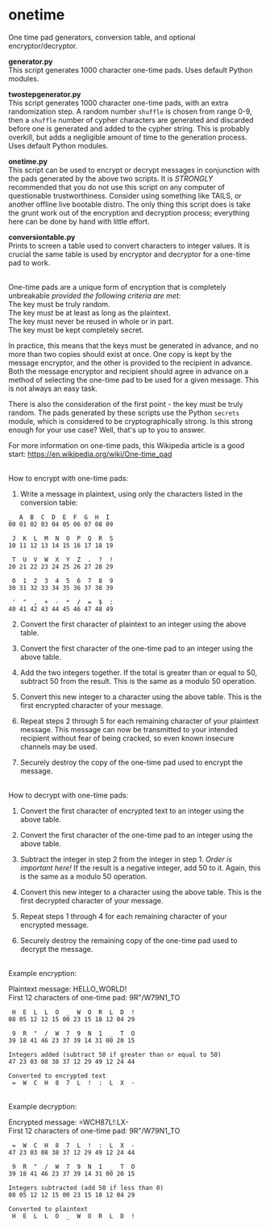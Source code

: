 # onetime
One time pad generators, conversion table, and optional encryptor/decryptor.

**generator.py**  
This script generates 1000 character one-time pads. Uses default Python modules.

**twostepgenerator.py**  
This script generates 1000 character one-time pads, with an extra randomization step. A random number `shuffle` is chosen from range 0-9, then a `shuffle` number of cypher characters are generated and discarded before one is generated and added to the cypher string. This is probably overkill, but adds a negligible amount of time to the generation process. Uses default Python modules.

**onetime.py**  
This script can be used to encrypt or decrypt messages in conjunction with the pads generated by the above two scripts. It is *STRONGLY* recommended that you do not use this script on any computer of questionable trustworthiness. Consider using something like TAILS, or another offline live bootable distro. The only thing this script does is take the grunt work out of the encryption and decryption process; everything here can be done by hand with little effort.

**conversiontable.py**  
Prints to screen a table used to convert characters to integer values. It is crucial the same table is used by encryptor and decryptor for a one-time pad to work.

\
One-time pads are a unique form of encryption that is completely unbreakable *provided the following criteria are met:*  
The key must be truly random.  
The key must be at least as long as the plaintext.  
The key must never be reused in whole or in part.  
The key must be kept completely secret.  

In practice, this means that the keys must be generated in advance, and no more than two copies should exist at once. One copy is kept by the message encryptor, and the other is provided to the recipient in advance. Both the message encryptor and recipient should agree in advance on a method of selecting the one-time pad to be used for a given message. This is not always an easy task.

There is also the consideration of the first point - the key must be truly random. The pads generated by these scripts use the Python `secrets` module, which is considered to be cryptographically strong. Is this strong enough for your use case? Well, that's up to you to answer.

For more information on one-time pads, this Wikipedia article is a good start: https://en.wikipedia.org/wiki/One-time_pad

\
How to encrypt with one-time pads:  
1) Write a message in plaintext, using only the characters listed in the conversion table:
```
_  A  B  C  D  E  F  G  H  I  
00 01 02 03 04 05 06 07 08 09  

 J  K  L  M  N  O  P  Q  R  S  
10 11 12 13 14 15 16 17 18 19  

 T  U  V  W  X  Y  Z  .  ?  !  
20 21 22 23 24 25 26 27 28 29  

 0  1  2  3  4  5  6  7  8  9  
30 31 32 33 34 35 36 37 38 39  

 '  "  ,  +  -  *  /  =  $  :  
40 41 42 43 44 45 46 47 48 49  
```
2) Convert the first character of plaintext to an integer using the above table.

3) Convert the first character of the one-time pad to an integer using the above table.

4) Add the two integers together. If the total is greater than or equal to 50, subtract 50 from the result. This is the same as a modulo 50 operation.

5) Convert this new integer to a character using the above table. This is the first encrypted character of your message.

6) Repeat steps 2 through 5 for each remaining character of your plaintext message. This message can now be transmitted to your intended recipient without fear of being cracked, so even known insecure channels may be used.

7) Securely destroy the copy of the one-time pad used to encrypt the message.

\
How to decrypt with one-time pads:
1) Convert the first character of encrypted text to an integer using the above table.

2) Convert the first character of the one-time pad to an integer using the above table.

3) Subtract the integer in step 2 from the integer in step 1. *Order is important here!* If the result is a negative integer, add 50 to it. Again, this is the same as a modulo 50 operation.

4) Convert this new integer to a character using the above table. This is the first decrypted character of your message.

5) Repeat steps 1 through 4 for each remaining character of your encrypted message.

6) Securely destroy the remaining copy of the one-time pad used to decrypt the message.

\
Example encryption:

Plaintext message: HELLO_WORLD!  
First 12 characters of one-time pad: 9R"/W79N1_TO  
```
 H  E  L  L  O  _  W  O  R  L  D  !  
08 05 12 12 15 00 23 15 18 12 04 29  

 9  R  "  /  W  7  9  N  1  _  T  O  
39 18 41 46 23 37 39 14 31 00 20 15  

Integers added (subtract 50 if greater than or equal to 50)  
47 23 03 08 38 37 12 29 49 12 24 44  

Converted to encrypted text  
 =  W  C  H  8  7  L  !  :  L  X  -  
```
\
Example decryption:

Encrypted message: =WCH87L!:LX-  
First 12 characters of one-time pad: 9R"/W79N1_TO  
```
 =  W  C  H  8  7  L  !  :  L  X  -  
47 23 03 08 38 37 12 29 49 12 24 44  

 9  R  "  /  W  7  9  N  1  _  T  O  
39 18 41 46 23 37 39 14 31 00 20 15  

Integers subtracted (add 50 if less than 0)  
08 05 12 12 15 00 23 15 18 12 04 29  

Converted to plaintext  
 H  E  L  L  O  _  W  O  R  L  D  !
